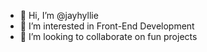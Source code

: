- 👋 Hi, I’m @jayhyllie
- 👀 I’m interested in Front-End Development
- 💞️ I’m looking to collaborate on fun projects

<!---
jayhyllie/jayhyllie is a ✨ special ✨ repository because its `README.md` (this file) appears on your GitHub profile.
You can click the Preview link to take a look at your changes.
--->
